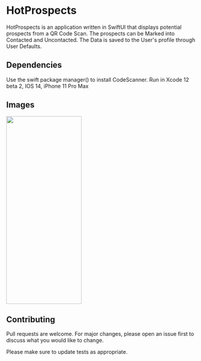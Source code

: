 # HotProspects

HotProspects is an application written in SwiftUI that displays potential prospects 
from a QR Code Scan. The prospects can be Marked into Contacted and Uncontacted.
The Data is saved to the User's profile through User Defaults. 

## Dependencies

Use the swift package manager() to install CodeScanner.
Run in Xcode 12 beta 2,
IOS 14,
iPhone 11 Pro Max 


## Images 

<img src="https://user-images.githubusercontent.com/61671107/112470723-601f8080-8d41-11eb-82ee-18b846aaabc1.PNG" width="200" height="500">




## Contributing
Pull requests are welcome. For major changes, please open an issue first to discuss what you would like to change.

Please make sure to update tests as appropriate.

